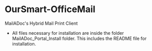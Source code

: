 # OurSmart-OfficeMail
MailADoc's Hybrid Mail Print Client
 - All files necessary for installation are inside the folder MailADoc_Portal_Install folder.
   This includes the README file for installation. 
